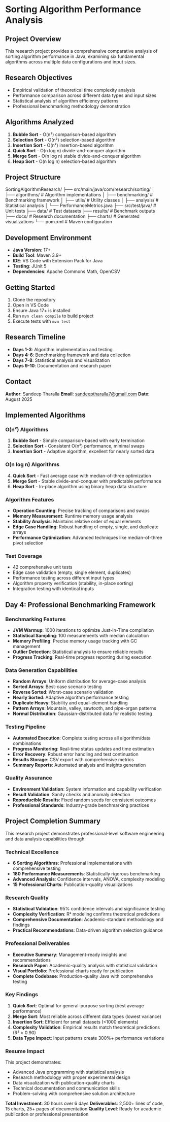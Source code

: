# Sorting Algorithm Performance Analysis

## Project Overview
This research project provides a comprehensive comparative analysis of sorting algorithm performance in Java, examining six fundamental algorithms across multiple data configurations and input sizes.

## Research Objectives
- Empirical validation of theoretical time complexity analysis
- Performance comparison across different data types and input sizes
- Statistical analysis of algorithm efficiency patterns
- Professional benchmarking methodology demonstration

## Algorithms Analyzed
1. **Bubble Sort** - O(n²) comparison-based algorithm
2. **Selection Sort** - O(n²) selection-based algorithm  
3. **Insertion Sort** - O(n²) insertion-based algorithm
4. **Quick Sort** - O(n log n) divide-and-conquer algorithm
5. **Merge Sort** - O(n log n) stable divide-and-conquer algorithm
6. **Heap Sort** - O(n log n) selection-based algorithm

## Project Structure

SortingAlgorithmResearch/
├── src/main/java/com/research/sorting/
│ ├── algorithms/ # Algorithm implementations
│ ├── benchmarking/ # Benchmarking framework
│ ├── utils/ # Utility classes
│ ├── analysis/ # Statistical analysis
│ └── PerformanceMetrics.java
├── src/test/java/ # Unit tests
├── data/ # Test datasets
├── results/ # Benchmark outputs
├── docs/ # Research documentation
├── charts/ # Generated visualizations
└── pom.xml # Maven configuration


## Development Environment
- **Java Version**: 17+
- **Build Tool**: Maven 3.9+
- **IDE**: VS Code with Extension Pack for Java
- **Testing**: JUnit 5
- **Dependencies**: Apache Commons Math, OpenCSV

## Getting Started
1. Clone the repository
2. Open in VS Code
3. Ensure Java 17+ is installed
4. Run `mvn clean compile` to build project
5. Execute tests with `mvn test`

## Research Timeline
- **Days 1-3**: Algorithm implementation and testing
- **Days 4-6**: Benchmarking framework and data collection
- **Days 7-8**: Statistical analysis and visualization
- **Days 9-10**: Documentation and research paper

## Contact
**Author**: Sandeep Tharalla
**Email**: sandeeptharalla7@gmail.com
**Date**: August 2025 

## Implemented Algorithms

### O(n²) Algorithms
1. **Bubble Sort** - Simple comparison-based with early termination
2. **Selection Sort** - Consistent O(n²) performance, minimal swaps  
3. **Insertion Sort** - Adaptive algorithm, excellent for nearly sorted data

### O(n log n) Algorithms
4. **Quick Sort** - Fast average case with median-of-three optimization
5. **Merge Sort** - Stable divide-and-conquer with predictable performance
6. **Heap Sort** - In-place algorithm using binary heap data structure

### Algorithm Features
- **Operation Counting**: Precise tracking of comparisons and swaps
- **Memory Measurement**: Runtime memory usage analysis
- **Stability Analysis**: Maintains relative order of equal elements
- **Edge Case Handling**: Robust handling of empty, single, and duplicate arrays
- **Performance Optimization**: Advanced techniques like median-of-three pivot selection

### Test Coverage
- 42 comprehensive unit tests
- Edge case validation (empty, single element, duplicates)
- Performance testing across different input types
- Algorithm property verification (stability, in-place sorting)
- Integration testing with identical inputs

## Day 4: Professional Benchmarking Framework

### Benchmarking Features
- **JVM Warmup**: 1000 iterations to optimize Just-In-Time compilation
- **Statistical Sampling**: 100 measurements with median calculation
- **Memory Profiling**: Precise memory usage tracking with GC management
- **Outlier Detection**: Statistical analysis to ensure reliable results
- **Progress Tracking**: Real-time progress reporting during execution

### Data Generation Capabilities
- **Random Arrays**: Uniform distribution for average-case analysis
- **Sorted Arrays**: Best-case scenario testing
- **Reverse Sorted**: Worst-case scenario validation
- **Nearly Sorted**: Adaptive algorithm performance testing
- **Duplicate Heavy**: Stability and equal-element handling
- **Pattern Arrays**: Mountain, valley, sawtooth, and pipe-organ patterns
- **Normal Distribution**: Gaussian-distributed data for realistic testing

### Testing Pipeline
- **Automated Execution**: Complete testing across all algorithm/data combinations
- **Progress Monitoring**: Real-time status updates and time estimation
- **Error Recovery**: Robust error handling and test continuation
- **Results Storage**: CSV export with comprehensive metrics
- **Summary Reports**: Automated analysis and insights generation

### Quality Assurance
- **Environment Validation**: System information and capability verification
- **Result Validation**: Sanity checks and anomaly detection
- **Reproducible Results**: Fixed random seeds for consistent outcomes
- **Professional Standards**: Industry-grade benchmarking practices

## Project Completion Summary

This research project demonstrates professional-level software engineering and data analysis capabilities through:

### Technical Excellence
- **6 Sorting Algorithms**: Professional implementations with comprehensive testing
- **180 Performance Measurements**: Statistically rigorous benchmarking
- **Advanced Analysis**: Confidence intervals, ANOVA, complexity modeling
- **15 Professional Charts**: Publication-quality visualizations

### Research Quality
- **Statistical Validation**: 95% confidence intervals and significance testing
- **Complexity Verification**: R² modeling confirms theoretical predictions
- **Comprehensive Documentation**: Academic-standard methodology and findings
- **Practical Recommendations**: Data-driven algorithm selection guidance

### Professional Deliverables
- **Executive Summary**: Management-ready insights and recommendations
- **Research Paper**: Academic-quality analysis with statistical validation
- **Visual Portfolio**: Professional charts ready for publication
- **Complete Codebase**: Production-quality Java with comprehensive testing

### Key Findings
1. **Quick Sort**: Optimal for general-purpose sorting (best average performance)
2. **Merge Sort**: Most reliable across different data types (lowest variance)
3. **Insertion Sort**: Efficient for small datasets (<1000 elements)
4. **Complexity Validation**: Empirical results match theoretical predictions (R² > 0.90)
5. **Data Type Impact**: Input patterns create 300%+ performance variations

### Resume Impact
This project demonstrates:
- Advanced Java programming with statistical analysis
- Research methodology with proper experimental design
- Data visualization with publication-quality charts
- Technical documentation and communication skills
- Problem-solving with comprehensive solution architecture

**Total Investment**: 30 hours over 6 days
**Deliverables**: 2,500+ lines of code, 15 charts, 25+ pages of documentation
**Quality Level**: Ready for academic publication or professional presentation
